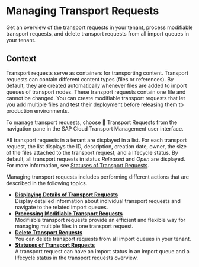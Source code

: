 <!-- loiod088caa3a7a34be082a3fa64d4aa3708 -->

<link rel="stylesheet" type="text/css" href="../css/sap-icons.css"/>

# Managing Transport Requests

Get an overview of the transport requests in your tenant, process modifiable transport requests, and delete transport requests from all import queues in your tenant.



<a name="loiod088caa3a7a34be082a3fa64d4aa3708__context_bbp_ss2_ggc"/>

## Context

Transport requests serve as containers for transporting content. Transport requests can contain different content types \(files or references\). By default, they are created automatically whenever files are added to import queues of transport nodes. These transport requests contain one file and cannot be changed. You can create modifiable transport requests that let you add multiple files and test their deployment before releasing them to production environments.

To manage transport requests, choose <span class="SAP-icons-V5"></span> Transport Requests from the navigation pane in the SAP Cloud Transport Management user interface.

All transport requests in a tenant are displayed in a list. For each transport request, the list displays the ID, description, creation date, owner, the size of the files attached to the transport request, and a lifecycle status. By default, all transport requests in status *Released* and *Open* are displayed. For more information, see [Statuses of Transport Requests](statuses-of-transport-requests-3a8259e.md).

Managing transport requests includes performing different actions that are described in the following topics.

-   **[Displaying Details of Transport Requests](displaying-details-of-transport-requests-0415f2f.md "Display detailed information about individual transport requests and navigate to the
		related import queues.")**  
Display detailed information about individual transport requests and navigate to the related import queues.
-   **[Processing Modifiable Transport Requests](processing-modifiable-transport-requests-b541b09.md "Modifiable transport requests provide an efficient and flexible way for managing
		multiple files in one transport request.")**  
Modifiable transport requests provide an efficient and flexible way for managing multiple files in one transport request.
-   **[Delete Transport Requests](delete-transport-requests-2ef725c.md "You can delete transport requests from all import queues in your tenant. ")**  
You can delete transport requests from all import queues in your tenant.
-   **[Statuses of Transport Requests](statuses-of-transport-requests-3a8259e.md "A transport request can have an import status in an import queue and a lifecycle
		status in the transport requests overview.")**  
A transport request can have an import status in an import queue and a lifecycle status in the transport requests overview.

